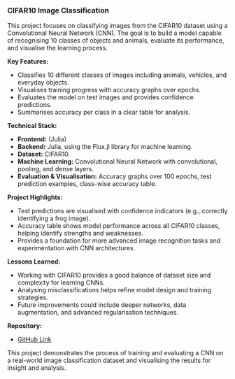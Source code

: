 ### CIFAR10 Image Classification

This project focuses on classifying images from the CIFAR10 dataset using a Convolutional Neural Network (CNN). The goal is to build a model capable of recognising 10 classes of objects and animals, evaluate its performance, and visualise the learning process.

**Key Features:**
- Classifies 10 different classes of images including animals, vehicles, and everyday objects.
- Visualises training progress with accuracy graphs over epochs.
- Evaluates the model on test images and provides confidence predictions.
- Summarises accuracy per class in a clear table for analysis.

**Technical Stack:**
- **Frontend:** (Julia)
- **Backend:** Julia, using the Flux.jl library for machine learning.
- **Dataset:** CIFAR10.
- **Machine Learning:** Convolutional Neural Network with convolutional, pooling, and dense layers.
- **Evaluation & Visualisation:** Accuracy graphs over 100 epochs, test prediction examples, class-wise accuracy table.

**Project Highlights:**
- Test predictions are visualised with confidence indicators (e.g., correctly identifying a frog image).
- Accuracy table shows model performance across all CIFAR10 classes, helping identify strengths and weaknesses.
- Provides a foundation for more advanced image recognition tasks and experimentation with CNN architectures.

**Lessons Learned:**
- Working with CIFAR10 provides a good balance of dataset size and complexity for learning CNNs.
- Analysing misclassifications helps refine model design and training strategies.
- Future improvements could include deeper networks, data augmentation, and advanced regularisation techniques.

**Repository:**  
- [GitHub Link](https://github.com/ET1892/CIFAR10-Classification)

This project demonstrates the process of training and evaluating a CNN on a real-world image classification dataset and visualising the results for insight and analysis.
